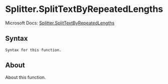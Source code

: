 ---
---

# Splitter.SplitTextByRepeatedLengths

Microsoft Docs: [Splitter.SplitTextByRepeatedLengths](https://docs.microsoft.com/en-us/powerquery-m/splitter-splittextbyrepeatedlengths)

## Syntax

```powerquery-m
Syntax for this function.
```

## About

About this function.

